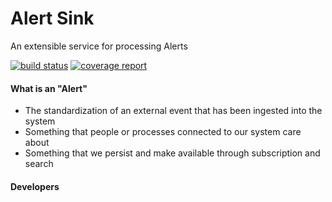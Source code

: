 Alert Sink
===

An extensible service for processing Alerts

[![build status](https://gitorious.ctc.com/gitlab/big/alert-sink/badges/master/build.svg)](https://gitorious.ctc.com/gitlab/big/alert-sink/commits/master)
[![coverage report](https://gitorious.ctc.com/gitlab/big/alert-sink/badges/master/coverage.svg)](https://gitorious.ctc.com/gitlab/big/alert-sink/commits/master)

#### What is an "Alert"

- The standardization of an external event that has been ingested into the system
- Something that people or processes connected to our system care about
- Something that we persist and make available through subscription and search

#### Developers
